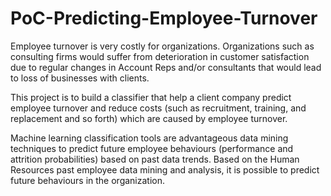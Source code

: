 # PoC-Predicting-Employee-Turnover
Employee turnover is very costly for organizations. Organizations such as consulting firms would suffer from deterioration in customer satisfaction 
due to regular changes in Account Reps and/or consultants that would lead to loss of businesses with clients.

This project is to build a classifier that help a client company predict employee turnover and reduce costs (such as recruitment, training, 
and replacement and so forth) which are caused by employee turnover.

Machine learning classification tools are advantageous data mining techniques to predict future employee behaviours (performance and attrition probabilities) 
based on past data trends. Based on the Human Resources past employee data mining and analysis, it is possible to predict future behaviours in the organization.
